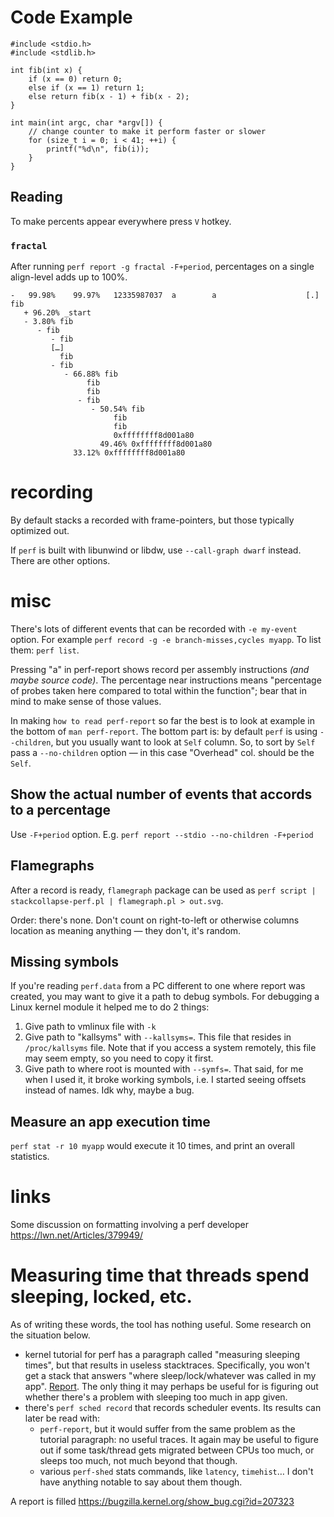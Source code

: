 # Code Example

```
#include <stdio.h>
#include <stdlib.h>

int fib(int x) {
    if (x == 0) return 0;
    else if (x == 1) return 1;
    else return fib(x - 1) + fib(x - 2);
}

int main(int argc, char *argv[]) {
    // change counter to make it perform faster or slower
    for (size_t i = 0; i < 41; ++i) {
        printf("%d\n", fib(i));
    }
}
```

## Reading

To make percents appear everywhere press `V` hotkey.

### `fractal`

After running `perf report -g fractal -F+period`, percentages on a single align-level adds up to 100%.

```
-   99.98%    99.97%   12335987037  a        a                    [.] fib
   + 96.20% _start
   - 3.80% fib
      - fib
         - fib
         […]
           fib
         - fib
            - 66.88% fib
                 fib
                 fib
               - fib
                  - 50.54% fib
                       fib
                       fib
                       0xffffffff8d001a80
                    49.46% 0xffffffff8d001a80
              33.12% 0xffffffff8d001a80
```

# recording

By default stacks a recorded with frame-pointers, but those typically optimized out.

If `perf` is built with libunwind or libdw, use `--call-graph dwarf` instead. There are other options.

# misc

There's lots of different events that can be recorded with `-e my-event` option. For example `perf record -g -e branch-misses,cycles myapp`. To list them: `perf list`.

Pressing "a" in perf-report shows record per assembly instructions *(and maybe source code)*. The percentage near instructions means "percentage of probes taken here compared to total within the function"; bear that in mind to make sense of those values.

In making `how to read perf-report` so far the best is to look at example in the bottom of `man perf-report`. The bottom part is: by default `perf` is using `--children`, but you usually want to look at `Self` column. So, to sort by `Self` pass a `--no-children` option — in this case "Overhead" col. should be the `Self`.

## Show the actual number of events that accords to a percentage

Use `-F+period` option. E.g. `perf report --stdio --no-children -F+period`

## Flamegraphs

After a record is ready, `flamegraph` package can be used as `perf script | stackcollapse-perf.pl | flamegraph.pl > out.svg`.

Order: there's none. Don't count on right-to-left or otherwise columns location as meaning anything — they don't, it's random.

## Missing symbols

If you're reading `perf.data` from a PC different to one where report was created, you may want to give it a path to debug symbols. For debugging a Linux kernel module it helped me to do 2 things:

1. Give path to vmlinux file with `-k`
2. Give path to "kallsyms" with `--kallsyms=`. This file that resides in `/proc/kallsyms` file. Note that if you access a system remotely, this file may seem empty, so you need to copy it first.
3. Give path to where root is mounted with `--symfs=`. That said, for me when I used it, it broke working symbols, i.e. I started seeing offsets instead of names. Idk why, maybe a bug.

## Measure an app execution time

`perf stat -r 10 myapp` would execute it 10 times, and print an overall statistics.

# links

Some discussion on formatting involving a perf developer https://lwn.net/Articles/379949/

# Measuring time that threads spend sleeping, locked, etc.

As of writing these words, the tool has nothing useful. Some research on the situation below.

* kernel tutorial for perf has a paragraph called "measuring sleeping times", but that results in useless stacktraces. Specifically, you won't get a stack that answers "where sleep/lock/whatever was called in my app". [Report](https://bugzilla.kernel.org/show_bug.cgi?id=207301). The only thing it may perhaps be useful for is figuring out whether there's a problem with sleeping too much in app given.
* there's `perf sched record` that records scheduler events. Its results can later be read with:
    * `perf-report`, but it would suffer from the same problem as the tutorial paragraph: no useful traces. It again may be useful to figure out if some task/thread gets migrated between CPUs too much, or sleeps too much, not much beyond that though.
    * various `perf-shed` stats commands, like `latency`, `timehist`… I don't have anything notable to say about them though.

A report is filled https://bugzilla.kernel.org/show_bug.cgi?id=207323
